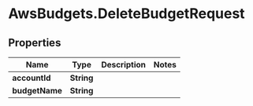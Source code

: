 # AwsBudgets.DeleteBudgetRequest

## Properties

Name | Type | Description | Notes
------------ | ------------- | ------------- | -------------
**accountId** | **String** |  | 
**budgetName** | **String** |  | 


